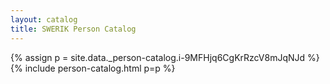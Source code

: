 ```yaml
---
layout: catalog
title: SWERIK Person Catalog
---
```

{% assign p = site.data._person-catalog.i-9MFHjq6CgKrRzcV8mJqNJd %}
{% include person-catalog.html p=p %}

